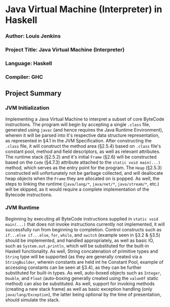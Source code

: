 # Java Virtual Machine (Interpreter) in Haskell

### **Author**: Louis Jenkins

### **Project Title:** Java Virtual Machine (Interpreter)

### **Language:** Haskell

### **Compiler:** GHC

## Project Summary

### JVM Initialization

Implementing a Java Virtual Machine to interpret a subset of core ByteCode instructions. The program will begin by accepting a single `.class` file, generated using `javac` (and hence requires the Java Runtime Environment),
wherein it will be parsed into it's respective data structure representation, as represented in §4.1 in the JVM Specification. After constructing the `.class` file, it will construct the method area (§2.5.4) based on
`.class` file's constant pool, method and field descriptors, as well as relevant attributes. The runtime stack (§2.5.2) and it's initial `Frame` (§2.6) will be constructed based on the `Code` (§4.7.3) attribute attached
to the `static void main(...)` method, which serves as the entry point for the program. The `Heap` (§2.5.3) constructed will unfortunately not be garbage collected, and will deallocate heap objects when the `Frame` they
are allocated on is popped. As well, the steps to linking the runtime (`java/lang/*`, `java/net/*`, `java/stream/*`, etc.) will be skipped, as it would require a complete implementation of the Bytecode instructions.

### JVM Runtime

Beginning by executing all ByteCode instructions supplied in `static void main(...)` that does not invoke instructions currently not implemented, it will successfully run from beginning to completion. Control constructs
such as `if...else if...else`, `for`, `while`, and `switch` (example seen in §3.2 & §3.5) should be implemented, and handled appropriately, as well as basic IO, such as `System.out.println`, which will be substituted for
the built-in Haskell functionality. As well, String concatenation of primitive types and `String` type will be supported (as they are generally created via a `StringBuilder`, wherein constants are held int he Constant Pool,
example of accessing constants can be seen at §3.4), as they can be further substituted for built-in types. As well, auto-boxed objects such as `Integer`, `Double`, and `Float` (auto-boxing generally created using the
`valueOf` static method) can also be substituted. As well, support for invoking methods (creating a new stack frame) as well as basic exception handling (only `java/lang/Exception`), the latter being optional by the time
of presentation, should simulate the stack.
